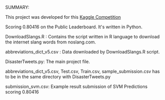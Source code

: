 SUMMARY:

This project was developed for this [Kaggle Competition](https://www.kaggle.com/c/nlp-getting-started)

Scoring 0.80416 on the Public Leaderboard. It's written in Python.


DownloadSlangs.R : Contains the script written in R language to download the internet slang words from noslang.com. 

abbreviations_dict_v5.csv : Data downloaded by DownloadSlangs.R script. 

DisasterTweets.py: The main project file.

abbreviations_dict_v5.csv, Test.csv, Train.csv, sample_submission.csv has to be in the same directory with DisasterTweets.py

submission_svm.csv: Example result submission of SVM Predictions scoring 0.80416
